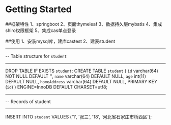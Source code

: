 # Getting Started
##框架特性
1、springboot
2、页面thymeleaf
3、数据持久层mybatis
4、集成shiro权限框架
5、集成cas单点登录

##使用
1、安装mysql库，建库castest
2、建表student
-- ----------------------------
-- Table structure for `student`
-- ----------------------------
DROP TABLE IF EXISTS `student`;
CREATE TABLE `student` (
  `id` varchar(64) NOT NULL DEFAULT '',
  `name` varchar(64) DEFAULT NULL,
  `age` int(11) DEFAULT NULL,
  `homeAddress` varchar(64) DEFAULT NULL,
  PRIMARY KEY (`id`)
) ENGINE=InnoDB DEFAULT CHARSET=utf8;

-- ----------------------------
-- Records of student
-- ----------------------------
INSERT INTO `student` VALUES ('1', '张三', '18', '河北省石家庄市桥西区');